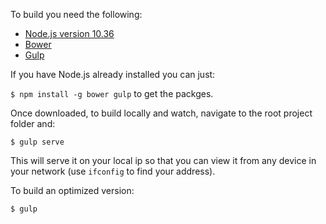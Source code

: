 
To build you need the following:

- [Node.js version 10.36](http://blog.nodejs.org/2015/01/26/node-v0-10-36-stable/ "Node")
- [Bower](http://bower.io/ "Bower")
- [Gulp](http://gulpjs.com/ "Gulp")

If you have Node.js already installed you can just:

`$ npm install -g bower gulp` to get the packges.


Once downloaded, to build locally and watch, navigate to the root project folder and:

`$ gulp serve`

This will serve it on your local ip so that you can view it from any device in your network (use `ifconfig` to find your address).

To build an optimized version:

`$ gulp`

